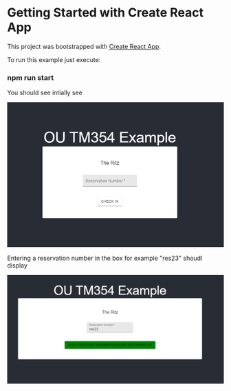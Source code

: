 # Getting Started with Create React App

This project was bootstrapped with [Create React App](https://github.com/facebook/create-react-app).

To run this example just execute:

### npm run start

You should see intially see

![Initial screen](https://github.com/leedale1981/ouexamples/blob/master/hotel-chain/images/CheckInScreen1.PNG)

Entering a reservation number in the box for example "res23" shoudl display

![Clicking button](https://github.com/leedale1981/ouexamples/blob/master/hotel-chain/images/CheckInScreen2.PNG)
